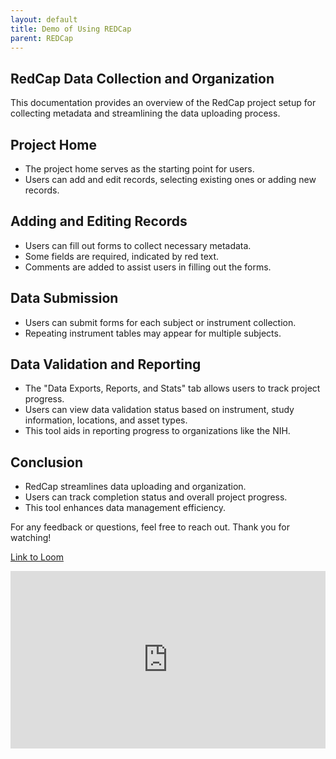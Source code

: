 ```yaml
---
layout: default
title: Demo of Using REDCap
parent: REDCap
---
```


## RedCap Data Collection and Organization

This documentation provides an overview of the RedCap project setup for collecting metadata and streamlining the data uploading process.

## Project Home

- The project home serves as the starting point for users.
- Users can add and edit records, selecting existing ones or adding new records.

## Adding and Editing Records

- Users can fill out forms to collect necessary metadata.
- Some fields are required, indicated by red text.
- Comments are added to assist users in filling out the forms.

## Data Submission

- Users can submit forms for each subject or instrument collection.
- Repeating instrument tables may appear for multiple subjects.

## Data Validation and Reporting

- The "Data Exports, Reports, and Stats" tab allows users to track project progress.
- Users can view data validation status based on instrument, study information, locations, and asset types.
- This tool aids in reporting progress to organizations like the NIH.

## Conclusion

- RedCap streamlines data uploading and organization.
- Users can track completion status and overall project progress.
- This tool enhances data management efficiency.

For any feedback or questions, feel free to reach out. Thank you for watching!

[Link to Loom](https://www.loom.com/share/bcb3063c038d427fbb61d16f8f619e0d)
<div style="position: relative; padding-bottom: 56.25%; height: 0;"><iframe src="https://www.loom.com/embed/bcb3063c038d427fbb61d16f8f619e0d?sid=3dc7a9cf-63e4-4a0f-aade-e1930bad4552" frameborder="0" webkitallowfullscreen mozallowfullscreen allowfullscreen style="position: absolute; top: 0; left: 0; width: 100%; height: 100%;"></iframe></div>
